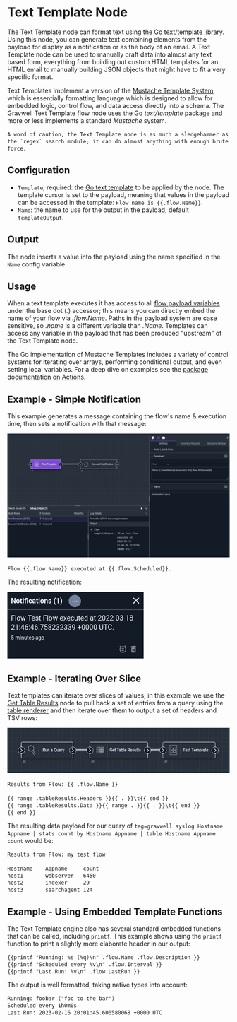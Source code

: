 # Text Template Node

The Text Template node can format text using the [Go text/template library](https://pkg.go.dev/text/template). Using this node, you can generate text combining elements from the payload for display as a notification or as the body of an email.  A Text Template node can be used to manually craft data into almost any text based form, everything from building out custom HTML templates for an HTML email to manually building JSON objects that might have to fit a very specific format.

Text Templates implement a version of the [Mustache Template System](https://en.wikipedia.org/wiki/Mustache_(template_system)), which is essentially formatting language which is designed to allow for embedded logic, control flow, and data access directly into a schema.  The Gravwell Text Template flow node uses the Go *text/template* package and more or less implements a standard *Mustache* system.

```{note}
A word of caution, the Text Template node is as much a sledgehammer as the `regex` search module; it can do almost anything with enough brute force.
```

## Configuration

* `Template`, required: the [Go text template](https://pkg.go.dev/text/template#hdr-Examples) to be applied by the node. The template cursor is set to the payload, meaning that values in the payload can be accessed in the template: `Flow name is {{.flow.Name}}`.
* `Name`: the name to use for the output in the payload, default `templateOutput`.

## Output

The node inserts a value into the payload using the name specified in the `Name` config variable.

## Usage

When a text template executes it has access to all [flow payload variables](/flows/flows.html#payloads) under the base dot (*.*) accessor; this means you can directly embed the name of your flow via *.flow.Name*.  Paths in the payload system are case sensitive, so *.name* is a different variable than *.Name*.  Templates can access any variable in the payload that has been produced "upstream" of the Text Template node.

The Go implementation of Mustache Templates includes a variety of control systems for iterating over arrays, performing conditional output, and even setting local variables.  For a deep dive on examples see the [package documentation on Actions](https://pkg.go.dev/text/template#hdr-Actions).

## Example - Simple Notification

This example generates a message containing the flow's name & execution time, then sets a notification with that message:

![](template-example.png)

```
Flow {{.flow.Name}} executed at {{.flow.Scheduled}}.
```

The resulting notification:

![](template-notification.png)

## Example - Iterating Over Slice

Text templates can iterate over slices of values; in this example we use the [Get Table Results](/flows/nodes/gettableresults) node to pull back a set of entries from a query using the [table renderer](/search/table/table) and then iterate over them to output a set of headers and TSV rows:

![](template_flow_1.png)

```text
Results from Flow: {{ .flow.Name }}

{{ range .tableResults.Headers }}{{ . }}\t{{ end }}
{{ range .tableResults.Data }}{{ range . }}{{ . }}\t{{ end }}
{{ end }}
```

The resulting data payload for our query of `tag=gravwell syslog Hostname Appname | stats count by Hostname Appname | table Hostname Appname count` would be:

```text
Results from Flow: my test flow

Hostname	Appname		count
host1		webserver	6450
host2		indexer		29
host3		searchagent	124
```

## Example - Using Embedded Template Functions

The Text Template engine also has several standard embedded functions that can be called, including `printf`.  This example shows using the `printf` function to print a slightly more elaborate header in our output:

```text
{{printf "Running: %s (%q)\n" .flow.Name .flow.Description }}
{{printf "Scheduled every %v\n" .flow.Interval }}
{{printf "Last Run: %v\n" .flow.LastRun }}
```

The output is well formatted, taking native types into account:

```text
Running: foobar ("foo to the bar")
Scheduled every 1h0m0s
Last Run: 2023-02-16 20:01:45.606580068 +0000 UTC
```
